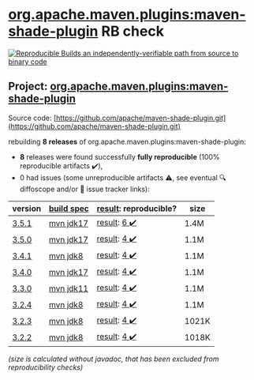 [org.apache.maven.plugins:maven-shade-plugin](https://central.sonatype.com/artifact/org.apache.maven.plugins/maven-shade-plugin/versions) RB check
=======

[![Reproducible Builds](https://reproducible-builds.org/images/logos/rb.svg) an independently-verifiable path from source to binary code](https://reproducible-builds.org/)

## Project: [org.apache.maven.plugins:maven-shade-plugin](https://central.sonatype.com/artifact/org.apache.maven.plugins/maven-shade-plugin/versions)

Source code: [https://github.com/apache/maven-shade-plugin.git](https://github.com/apache/maven-shade-plugin.git)

rebuilding **8 releases** of org.apache.maven.plugins:maven-shade-plugin:
- **8** releases were found successfully **fully reproducible** (100% reproducible artifacts :heavy_check_mark:),
- 0 had issues (some unreproducible artifacts :warning:, see eventual :mag: diffoscope and/or :memo: issue tracker links):

| version | [build spec](/BUILDSPEC.md) | [result](https://reproducible-builds.org/docs/jvm/): reproducible? | size |
| -- | --------- | ------ | -- |
| [3.5.1](https://central.sonatype.com/artifact/org.apache.maven.plugins/maven-shade-plugin/3.5.1/pom) | [mvn jdk17](maven-shade-plugin-3.5.1.buildspec) | [result](maven-shade-plugin-3.5.1.buildinfo): [6 :heavy_check_mark: ](maven-shade-plugin-3.5.1.buildcompare) | 1.4M |
| [3.5.0](https://central.sonatype.com/artifact/org.apache.maven.plugins/maven-shade-plugin/3.5.0/pom) | [mvn jdk17](maven-shade-plugin-3.5.0.buildspec) | [result](maven-shade-plugin-3.5.0.buildinfo): [4 :heavy_check_mark: ](maven-shade-plugin-3.5.0.buildcompare) | 1.1M |
| [3.4.1](https://central.sonatype.com/artifact/org.apache.maven.plugins/maven-shade-plugin/3.4.1/pom) | [mvn jdk8](maven-shade-plugin-3.4.1.buildspec) | [result](maven-shade-plugin-3.4.1.buildinfo): [4 :heavy_check_mark: ](maven-shade-plugin-3.4.1.buildcompare) | 1.1M |
| [3.4.0](https://central.sonatype.com/artifact/org.apache.maven.plugins/maven-shade-plugin/3.4.0/pom) | [mvn jdk17](maven-shade-plugin-3.4.0.buildspec) | [result](maven-shade-plugin-3.4.0.buildinfo): [4 :heavy_check_mark: ](maven-shade-plugin-3.4.0.buildcompare) | 1.1M |
| [3.3.0](https://central.sonatype.com/artifact/org.apache.maven.plugins/maven-shade-plugin/3.3.0/pom) | [mvn jdk11](maven-shade-plugin-3.3.0.buildspec) | [result](maven-shade-plugin-3.3.0.buildinfo): [4 :heavy_check_mark: ](maven-shade-plugin-3.3.0.buildcompare) | 1.1M |
| [3.2.4](https://central.sonatype.com/artifact/org.apache.maven.plugins/maven-shade-plugin/3.2.4/pom) | [mvn jdk8](maven-shade-plugin-3.2.4.buildspec) | [result](maven-shade-plugin-3.2.4.buildinfo): [4 :heavy_check_mark: ](maven-shade-plugin-3.2.4.buildcompare) | 1.1M |
| [3.2.3](https://central.sonatype.com/artifact/org.apache.maven.plugins/maven-shade-plugin/3.2.3/pom) | [mvn jdk8](maven-shade-plugin-3.2.3.buildspec) | [result](maven-shade-plugin-3.2.3.buildinfo): [4 :heavy_check_mark: ](maven-shade-plugin-3.2.3.buildcompare) | 1021K |
| [3.2.2](https://central.sonatype.com/artifact/org.apache.maven.plugins/maven-shade-plugin/3.2.2/pom) | [mvn jdk8](maven-shade-plugin-3.2.2.buildspec) | [result](maven-shade-plugin-3.2.2.buildinfo): [4 :heavy_check_mark: ](maven-shade-plugin-3.2.2.buildcompare) | 1018K |

<i>(size is calculated without javadoc, that has been excluded from reproducibility checks)</i>
